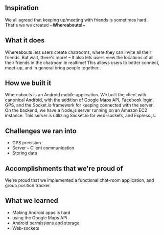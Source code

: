 ## Inspiration
We all agreed that keeping up/meeting with friends is sometimes hard. That's we we created ~**Whereabouts!**~

## What it does
Whereabouts lets users create chatrooms, where they can invite all their friends. But wait, there's more! – It also lets users view the locations of all their friends in the chatroom in realtime! This allows users to better connect, meet-up, and in general bring people together.

## How we built it
Whereabouts is an Android mobile application. We built the client with canonical Android, with the addition of Google Maps API, Facebook login, GPS, and the Socket.io framework for keeping connected with the server. On the backend, we have a Node.js server running on an Amazon EC2 instance. This server is utilizing Socket.io for web-sockets, and Express.js.

## Challenges we ran into
* GPS precision
* Server – Client communication
* Storing data

## Accomplishments that we're proud of
We're proud that we implemented a functional chat-room application, and group position tracker.

## What we learned
* Making Android apps is hard
* using the Google Maps API
* Android permissions and storage
* Web-sockets
